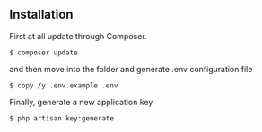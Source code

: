 

## Installation

First at all update through Composer.

```
$ composer update
```

and then move into the folder and generate .env configuration file

```
$ copy /y .env.example .env
```

Finally, generate a new application key

```
$ php artisan key:generate
```